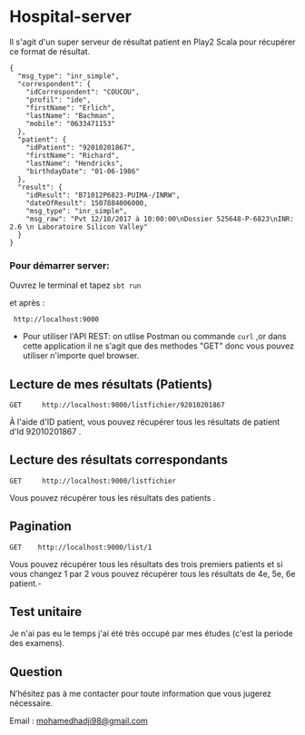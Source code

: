 
# Hospital-server

Il s'agit d'un super serveur de résultat patient en Play2 Scala pour récupérer ce format de résultat.
```
{
  "msg_type": "inr_simple",
  "correspondent": {
    "idCorrespondent": "COUCOU",
    "profil": "ide",
    "firstName": "Erlich",
    "lastName": "Bachman",
    "mobile": "0633471153"
  },
  "patient": {
    "idPatient": "92010201867",
    "firstName": "Richard",
    "lastName": "Hendricks",
    "birthdayDate": "01-06-1986"
  },
  "result": {
    "idResult": "B71012P6823-PUIMA-/INRW",
    "dateOfResult": 1507884006000,
    "msg_type": "inr_simple",
    "msg_raw": "Pvt 12/10/2017 à 10:00:00\nDossier 525648-P-6823\nINR: 2.6 \n Laboratoire Silicon Valley"
  }
}
```
### Pour démarrer server: 
Ouvrez le terminal et tapez  ``` sbt run ```

et après :
```
 http://localhost:9000
```
* Pour utiliser l'API REST: on utlise Postman ou commande ```curl``` ,or dans cette application il ne s'agit que des methodes "GET" donc vous pouvez utiliser n'importe quel browser. 

##  Lecture de mes résultats (Patients)
```
GET     http://localhost:9000/listfichier/92010201867
```
À l'aide d'ID patient, vous pouvez récupérer tous les résultats de patient d'Id 92010201867 . 

## Lecture des résultats correspondants
```
GET     http://localhost:9000/listfichier
```
Vous pouvez récupérer tous les résultats des patients .

## Pagination

```
GET    http://localhost:9000/list/1

```
Vous pouvez récupérer tous les résultats des trois premiers patients et si vous changez 1 par 2 vous pouvez récupérer tous les résultats de 4e, 5e, 6e patient.-

##  Test unitaire

Je  n'ai pas eu le temps j'ai été très occupé par mes études (c'est la periode des examens).

## Question

N’hésitez pas à me contacter pour toute information que vous jugerez nécessaire. 

Email :  mohamedhadji98@gmail.com
